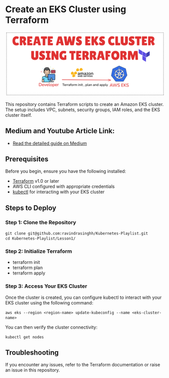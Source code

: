 # Create an EKS Cluster using Terraform
![EKS](EKS.png)

This repository contains Terraform scripts to create an Amazon EKS cluster. The setup includes VPC, subnets, security groups, IAM roles, and the EKS cluster itself.

## Medium and Youtube Article Link:
- [Read the detailed guide on Medium](https://medium.com/@ravindrasinghh/create-an-eks-cluster-using-terraform-329b9dde068f)

## Prerequisites

Before you begin, ensure you have the following installed:

- [Terraform](https://www.terraform.io/downloads.html) v1.0 or later
- AWS CLI configured with appropriate credentials
- [kubectl](https://kubernetes.io/docs/tasks/tools/) for interacting with your EKS cluster

## Steps to Deploy

### Step 1: Clone the Repository

```
git clone git@github.com:ravindrasinghh/Kubernetes-Playlist.git
cd Kubernetes-Playlist/Lesson1/
```
### Step 2: Initialize Terraform
- terraform init
- terraform plan
- terraform apply

### Step 3: Access Your EKS Cluster
Once the cluster is created, you can configure kubectl to interact with your EKS cluster using the following command:
```
aws eks --region <region-name> update-kubeconfig --name <eks-cluster-name>
```
You can then verify the cluster connectivity:
```
kubectl get nodes
```

## Troubleshooting
If you encounter any issues, refer to the Terraform documentation or raise an issue in this repository.


